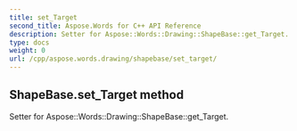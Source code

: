 ```yaml
---
title: set_Target
second_title: Aspose.Words for C++ API Reference
description: Setter for Aspose::Words::Drawing::ShapeBase::get_Target. 
type: docs
weight: 0
url: /cpp/aspose.words.drawing/shapebase/set_target/
---
```

## ShapeBase.set_Target method


Setter for Aspose::Words::Drawing::ShapeBase::get_Target. 

